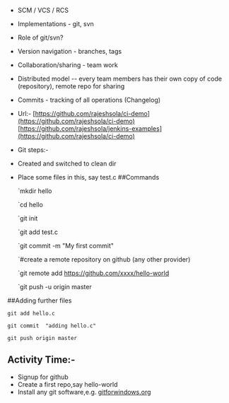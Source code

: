 + SCM / VCS / RCS
+ Implementations - git, svn
+ Role of git/svn? 
+ Version navigation - branches, tags
+ Collaboration/sharing - team work
+ Distributed model -- every team members has their own copy of code (repository), remote repo for sharing
+ Commits - tracking of all operations (Changelog)
+ Url:- [https://github.com/rajeshsola/ci-demo](https://github.com/rajeshsola/ci-demo)
[https://github.com/rajeshsola/jenkins-examples](https://github.com/rajeshsola/ci-demo)
+ Git steps:-
+ Created and switched to clean dir
+ Place some files in this, say test.c
##Commands
		
	`mkdir hello
	
	`cd hello
		
	`git init
		
	`git add test.c
	
	`git commit -m "My first commit"
		
	`#create a remote repository on github (any other provider)
		
	`git remote add https://github.com/xxxx/hello-world
		
	`git push -u origin master
		
##Adding further files

	git add hello.c
		
	git commit  "adding hello.c"
	
	git push origin master
		
## Activity Time:- 

+ Signup for github 
+ Create a first repo,say hello-world
+ Install any git software,e.g.      [gitforwindows.org](https://gitforwindows.org)

